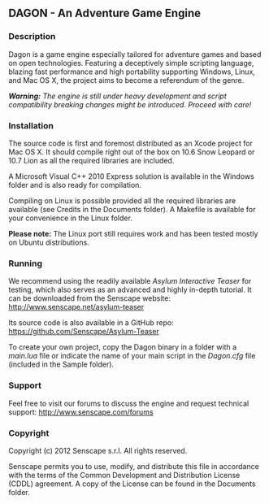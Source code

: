 ## DAGON - An Adventure Game Engine

### Description

Dagon is a game engine especially tailored for adventure games and based on open
technologies. Featuring a deceptively simple scripting language, blazing fast performance and high portability supporting Windows, Linux, and Mac OS X, the project aims to become a referendum of the genre.

_**Warning:** The engine is still under heavy development and script compatibility breaking changes might be introduced. Proceed with care!_

### Installation

The source code is first and foremost distributed as an Xcode project for Mac OS X. It should compile right out of the box on 10.6 Snow Leopard or 10.7 Lion as all the
required libraries are included.

A Microsoft Visual C++ 2010 Express solution is available in the Windows folder and is also ready for compilation.

Compiling on Linux is possible provided all the required libraries are available (see Credits in the Documents folder). A Makefile is available for your convenience in the Linux folder.

**Please note:** The Linux port still requires work and has been tested mostly on Ubuntu distributions.

### Running

We recommend using the readily available _Asylum Interactive Teaser_ for testing, which also serves as an advanced and highly in-depth tutorial. It can be downloaded from the Senscape website: http://www.senscape.net/asylum-teaser

Its source code is also available in a GitHub repo: https://github.com/Senscape/Asylum-Teaser

To create your own project, copy the Dagon binary in a folder with a _main.lua_ file or indicate the name of your main script in the _Dagon.cfg_ file (included in the Sample folder).

### Support

Feel free to visit our forums to discuss the engine and request technical support: http://www.senscape.com/forums

### Copyright

Copyright (c) 2012 Senscape s.r.l.
All rights reserved.

Senscape permits you to use, modify, and distribute this file in accordance with the terms of the Common Development and Distribution License (CDDL) agreement. A copy of the License can be found in the Documents folder.

